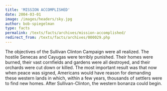 ```yaml
---
title: 'MISSION ACCOMPLISHED'
date: 2004-03-01
image: /images/headers/sky.jpg
author: bob-spiegelman
type: facts
permalink: /texts/facts/archives/mission-accomplished/
redirect_from: /texts/facts/archives/000029.php
---
```


The objectives of the Sullivan Clinton Campaign were all realized. The hostile Senecas and Cayugas were terribly punished. Their homes were burned, their vast cornfields and gardens were all destroyed, and their orchards were cut down or killed. The most important result was that now when peace was signed, Americans would have reason for demanding these western lands in which, within a few years, thousands of settlers were to find new homes. After Sullivan-Clinton, the western bonanza could begin.
